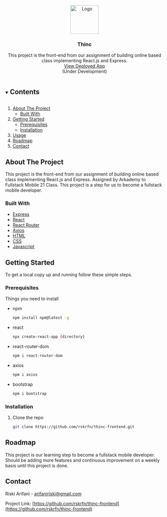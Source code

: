 <!-- PROJECT LOGO -->
<br />
<p align="center">
  <a href="https://github.com/rskrfn/ThincMobile">
    <img src="android/app/src/main/res/logo512.png" alt="Logo" width="90" height="90">
  </a>

  <h3 align="center">Thinc</h3>

  <p align="center">
    This project is the front-end from our assignment of building online based class implementing React.js and Express.
    <br />
    <a href="https://thinc-reactjs.netlify.app">View Deployed App</a>
    <br />
    (Under Development)
  </p>
</p>

<!-- TABLE OF CONTENTS -->
<details open="open">
  <summary><h2 style="display: inline-block">Contents</h2></summary>
  <ol>
    <li>
      <a href="#about-the-project">About The Project</a>
      <ul>
        <li><a href="#built-with">Built With</a></li>
      </ul>
    </li>
    <li>
      <a href="#getting-started">Getting Started</a>
      <ul>
        <li><a href="#prerequisites">Prerequisites</a></li>
        <li><a href="#installation">Installation</a></li>
      </ul>
    </li>
    <li><a href="#usage">Usage</a></li>
    <li><a href="#roadmap">Roadmap</a></li>
    <li><a href="#contact">Contact</a></li>

  </ol>
</details>

<!-- ABOUT THE PROJECT -->

## About The Project

This project is the front-end from our assignment of building online based class implementing React.js and Express.
Assigned by Arkademy to Fullstack Mobile 21 Class.
This project is a step for us to become a fullstack mobile developer.

### Built With

- [Express](https://expressjs.com/)
- [React](https://reactjs.org/docs/create-a-new-react-app.html)
- [React Router](https://reactrouter.com/web/guides/quick-start)
- [Axios](https://www.npmjs.com/package/axios)
- [HTML](https://www.w3schools.com/html/)
- [CSS](https://www.w3schools.com/w3css/defaulT.asp)
- [Javascript](https://www.w3schools.com/js/DEFAULT.asp)

<!-- GETTING STARTED -->

## Getting Started

To get a local copy up and running follow these simple steps.

### Prerequisites

Things you need to install

- npm
  ```sh
  npm install npm@latest -g
  ```
- react
  ```sh
  npx create-react-app (directory)
  ```
- react-router-dom
  ```sh
  npm i react-router-dom
  ```
- axios
  ```sh
  npm i axios
  ```
- bootstrap
  ```sh
  npm i bootstrap
  ```

### Installation

1. Clone the repo
   ```sh
   git clone https://github.com/rskrfn/thinc-frontend.git
   ```
      <!-- ROADMAP -->
## Roadmap

This project is our learning step to become a fullstack mobile developer.
Should be adding more features and continuous improvement on a weekly basis until this project is done.

<!-- CONTACT -->

## Contact

Riski Arifani - [arifaniriski@gmail.com](https://mail.google.com/mail/u/0/?fs=0&to=arifaniriski@gmail.com&su=react.js+implementation&tf=cm)

Project Link: [https://github.com/rskrfn/thinc-frontend](https://github.com/rskrfn/thinc-frontend)
